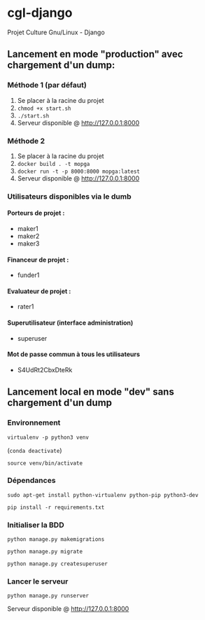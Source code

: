 # cgl-django
Projet Culture Gnu/Linux - Django

## Lancement en mode "production" avec chargement d'un dump:
### Méthode 1 (par défaut)
1) Se placer à la racine du projet
2) `chmod +x start.sh`
3) `./start.sh`
4) Serveur disponible @ http://127.0.0.1:8000

### Méthode 2
1) Se placer à la racine du projet
2) `docker build . -t mopga`
3) `docker run -t -p 8000:8000 mopga:latest`
4) Serveur disponible @ http://127.0.0.1:8000

### Utilisateurs disponibles via le dumb

#### Porteurs de projet :
- maker1
- maker2
- maker3
#### Financeur de projet :
- funder1

#### Evaluateur de projet :
- rater1

#### Superutilisateur (interface administration)
- superuser

#### Mot de passe commun à tous les utilisateurs
- S4UdRt2CbxDteRk

## Lancement local en mode "dev" sans chargement d'un dump
### Environnement
`virtualenv -p python3 venv`

(`conda deactivate`)

`source venv/bin/activate`

### Dépendances
`sudo apt-get install python-virtualenv python-pip python3-dev`

`pip install -r requirements.txt`

### Initialiser la BDD
`python manage.py makemigrations`

`python manage.py migrate`

`python manage.py createsuperuser`

### Lancer le serveur
`python manage.py runserver`

Serveur disponible @ http://127.0.0.1:8000